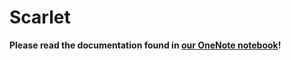 # Scarlet
**Please read the documentation found in [our OneNote notebook](https://1drv.ms/u/s!AseFMLuUHe5LlrNT8SEuX9cTHDTddA)!**